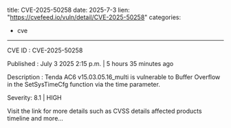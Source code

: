  
title: CVE-2025-50258
date: 2025-7-3
lien: "https://cvefeed.io/vuln/detail/CVE-2025-50258"
categories:
  - cve
---

CVE ID : CVE-2025-50258

Published :  July 3
2025
2:15 p.m. | 5 hours
35 minutes ago

Description : Tenda AC6 v15.03.05.16_multi is vulnerable to Buffer Overflow in the SetSysTimeCfg function via the time parameter.

Severity: 8.1 | HIGH

Visit the link for more details
such as CVSS details
affected products
timeline
and more...
